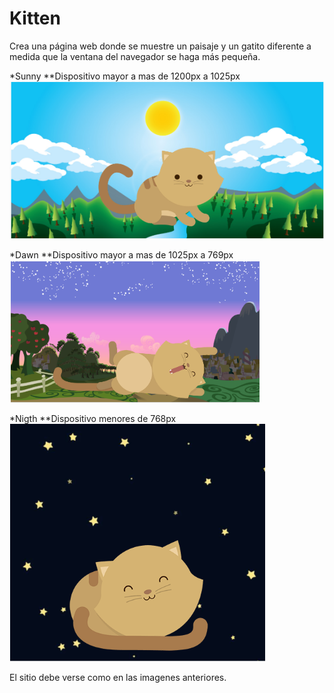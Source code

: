 # Kitten 

Crea una página web donde se muestre un paisaje y un gatito diferente a medida que la ventana del navegador se haga más pequeña.

*Sunny
**Dispositivo mayor a mas de 1200px a 1025px
![sunny day](assets/images/screen-sunny.png)


*Dawn
**Dispositivo mayor a mas de 1025px a 769px 
![dawn](assets/images/dawn-screen.png)


*Nigth 
**Dispositivo menores de 768px
![nigth](assets/images/night-screen.png)

El sitio debe verse como en las imagenes anteriores.

